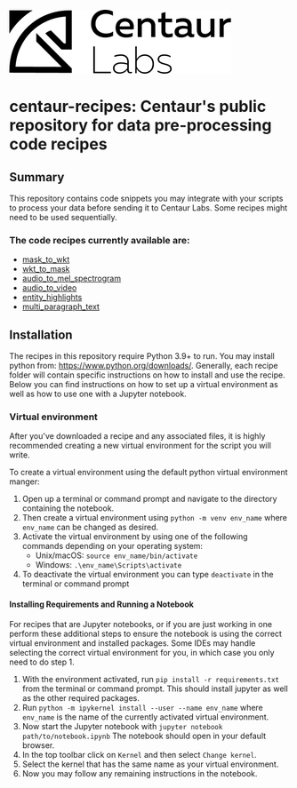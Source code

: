 ![logo](assets/logo.png)

# centaur-recipes: Centaur's public repository for data pre-processing code recipes


## Summary

This repository contains code snippets you may integrate with your scripts to 
process your data before sending it to Centaur Labs. Some recipes might need to be used sequentially.

### The code recipes currently available are:
* [mask_to_wkt](mask_to_wkt)
* [wkt_to_mask](wkt_to_mask)
* [audio_to_mel_spectrogram](audio_to_mel_spectrogram)
* [audio_to_video](audio_to_video)
* [entity_highlights](entity_highlights)
* [multi_paragraph_text](multi_paragraph_text)

## Installation

The recipes in this repository require Python 3.9+ to run. You may install 
python from: https://www.python.org/downloads/. Generally, each recipe folder 
will contain specific instructions on how to install and use the recipe. Below
you can find instructions on how to set up a virtual environment as well as how
to use one with a Jupyter notebook.

### Virtual environment
After you've downloaded a recipe and any associated files, it is highly 
recommended creating a new virtual environment for the script you will write.

To create a virtual environment using the default python virtual environment manger:
1. Open up a terminal or command prompt and navigate to the directory 
   containing the notebook.
2. Then create a virtual environment using `python -m venv env_name` where 
   `env_name` can be changed as desired.
3. Activate the virtual environment by using one of the following commands 
   depending on your operating system:
    * Unix/macOS: `source env_name/bin/activate`
    * Windows: `.\env_name\Scripts\activate`
4. To deactivate the virtual environment you can type `deactivate` in the 
   terminal or command prompt

#### Installing Requirements and Running a Notebook

For recipes that are Jupyter notebooks, or if you are just working in one
perform these additional steps to ensure the notebook is using the correct
virtual environment and installed packages. Some IDEs may handle selecting the
correct virtual environment for you, in which case you only need to do step 1.

1. With the environment activated, run `pip install -r requirements.txt`
   from the terminal or command prompt. This should install jupyter as well as 
   the other required packages.
2. Run `python -m ipykernel install --user --name env_name` where `env_name`
   is the name of the currently activated virtual environment.
3. Now start the Jupyter notebook with `jupyter notebook path/to/notebook.ipynb`
   The notebook should open in your default browser.
4. In the top toolbar click on `Kernel` and then select `Change kernel`.
5. Select the kernel that has the same name as your virtual environment.
6. Now you may follow any remaining instructions in the notebook.
